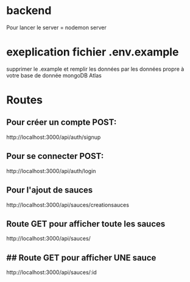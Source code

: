 # backend
Pour lancer le server = nodemon server

# exeplication fichier .env.example
supprimer le .example
et remplir les données par les données propre à votre base de donnée mongoDB Atlas

# Routes

## Pour créer un compte POST: 
http://localhost:3000/api/auth/signup

## Pour se connecter POST: 
http://localhost:3000/api/auth/login

## Pour l'ajout de sauces
http://localhost:3000/api/sauces/creationsauces

## Route GET pour afficher toute les sauces
http://localhost:3000/api/sauces/


## ## Route GET pour afficher UNE sauce
http://localhost:3000/api/sauces/:id

